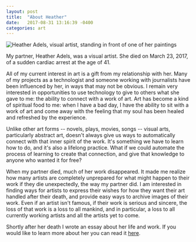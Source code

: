 ```yaml
---
layout: post
title:  "About Heather"
date:   2017-08-31 13:16:39 -0400
categories: art
---
```


![Heather Adels, visual artist, standing in front of one of her paintings](https://farm5.staticflickr.com/4426/36131071124_7795f30ccd_z.jpg)

My partner, Heather Adels, was a visual artist. She died on March 23, 2017, of a sudden cardiac arrest at the age of 41.

All of my current interest in art is a gift from my relationship with her. Many of my projects as a technologist and someone working with journalists have been influenced by her, in ways that may not be obvious. I remain very interested in opportunities to use technology to give to others what she gave to me: the ability to connect with a work of art. Art has become a kind of spiritual food to me: when I have a bad day, I have the ability to sit with a work of art and come away with the feeling that my soul has been healed and refreshed by the experience.

Unlike other art forms -- novels, plays, movies, songs -- visual arts, particularly abstract art, doesn't always give us ways to automatically connect with that inner spirit of the work. It's something we have to learn how to do, and it's also a lifelong practice. What if we could automate the process of learning to create that connection, and give that knowledge to anyone who wanted it for free?

When my partner died, much of her work disappeared. It made me realize how many artists are completely unprepared for what might happen to their work if they die unexpectedly, the way my partner did. I am interested in finding ways for artists to express their wishes for how they want their art handled after their death, and provide easy ways to archive images of their work. Even if an artist isn't famous, if their work is serious and sincere, the loss of that work is a loss to all mankind, and in particular, a loss to all currently working artists and all the artists yet to come.

Shortly after her death I wrote an essay about her life and work. If you would like to learn more about her you can read it [here](https://byrslf.co/i-want-to-tell-you-about-heather-732b303759d9).
